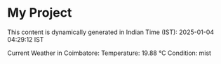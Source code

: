 # My Project

This content is dynamically generated in Indian Time (IST): 2025-01-04 04:29:12 IST


Current Weather in Coimbatore:
Temperature: 19.88 °C
Condition: mist
